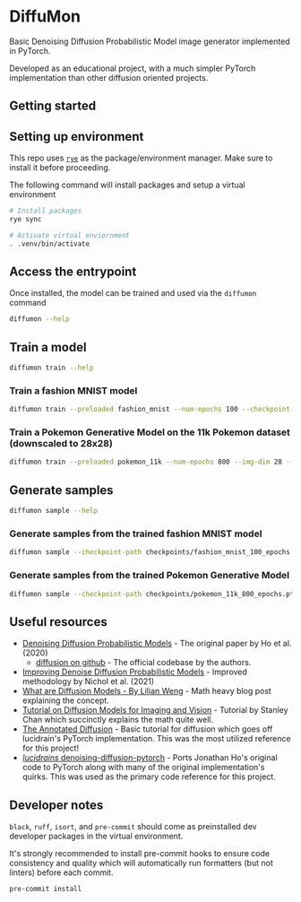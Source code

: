 # DiffuMon

Basic Denoising Diffusion Probabilistic Model image generator implemented in PyTorch.

Developed as an educational project, with a much simpler PyTorch implementation than other diffusion oriented projects.

## Getting started

## Setting up environment

This repo uses [`rye`](https://rye.astral.sh/guide/installation/) as the package/environment manager. Make sure to install it before proceeding.

The following command will install packages and setup a virtual environment

```bash
# Install packages
rye sync

# Activate virtual enviornment
. .venv/bin/activate
```


## Access the entrypoint

Once installed, the model can be trained and used via the `diffumon` command

```bash
diffumon --help
```

## Train a model

```bash
diffumon train --help
```

### Train a fashion MNIST model

```bash
diffumon train --preloaded fashion_mnist --num-epochs 100 --checkpoint-path checkpoints/fashion_mnist_100_epochs.pth
```

### Train a Pokemon Generative Model on the 11k Pokemon dataset (downscaled to 28x28)

```bash
diffumon train --preloaded pokemon_11k --num-epochs 800 --img-dim 28 --checkpoint-path checkpoints/pokemon_11k_800_epochs.pth
```

## Generate samples

```bash
diffumon sample --help
```

### Generate samples from the trained fashion MNIST model

```bash
diffumon sample --checkpoint-path checkpoints/fashion_mnist_100_epochs.pth --num-samples 32 --num-channels 1 --img-dim 28 --output-dir samples/fashion_mnist_100_epochs
```

### Generate samples from the trained Pokemon Generative Model

```bash
diffumon sample --checkpoint-path checkpoints/pokemon_11k_800_epochs.pth --num-samples 32 --num-channels 3 --img-dim 28 --output-dir samples/pokemon_11k_800_epochs
```

## Useful resources

* [Denoising Diffusion Probabilistic Models](https://arxiv.org/abs/2006.11239) - The original paper by Ho et al. (2020)
  * [diffusion on github](https://github.com/hojonathanho/diffusion) - The official codebase by the authors.
* [Improving Denoise Diffusion Probabilistic Models](https://arxiv.org/abs/2102.09672) - Improved methodology by Nichol et al. (2021)
* [What are Diffusion Models - By Lilian Weng](https://lilianweng.github.io/posts/2021-07-11-diffusion-models/) - Math heavy blog post explaining the concept.
* [Tutorial on Diffusion Models for Imaging and Vision](https://arxiv.org/pdf/2403.18103) - Tutorial by Stanley Chan which succinctly explains the math quite well.
* [The Annotated Diffusion](https://huggingface.co/blog/annotated-diffusion) - Basic tutorial for diffusion which goes off lucidrain's PyTorch implementation. This was the most utilized reference for this project!
* [*lucidrains* denoising-diffusion-pytorch](https://github.com/lucidrains/denoising-diffusion-pytorch/tree/main) - Ports Jonathan Ho's original code to PyTorch along with many of the original implementation's quirks. This was used as the primary code reference for this project.

## Developer notes

`black`, `ruff`, `isort`, and `pre-commit` should come as preinstalled dev developer packages in the virtual environment.

It's strongly recommended to install pre-commit hooks to ensure code consistency and quality which will automatically run formatters (but not linters) before each commit.

```bash
pre-commit install
```